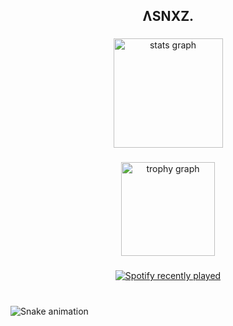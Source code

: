 <h2 align="center">ɅSNXZ.</h2>

###

<div align="center">
  <img src="https://github-readme-stats.vercel.app/api?username=asnxxxz&hide_title=true&hide_rank=false&show_icons=true&include_all_commits=true&count_private=true&disable_animations=false&theme=dark&locale=en&hide_border=true" height="175" alt="stats graph"  />
</div>

###

<div align="center">
  <img src="https://github-profile-trophy.vercel.app?username=asnxxxz&theme=dracula&column=-1&row=1&margin-w=8&margin-h=8&no-bg=false&no-frame=false&order=4" height="150" alt="trophy graph"  />
</div>

###

<div align="center">
  <a href="https://open.spotify.com/user/31ok5d7764cwlsf5ugbfxtxleypu">
    <img src="https://spotify-recently-played-readme.vercel.app/api?user=31ok5d7764cwlsf5ugbfxtxleypu&count=5&unique=true" alt="Spotify recently played"  />
  </a>
</div>

###

<br clear="both">

<img src="https://raw.githubusercontent.com/asnxxxz/asnxxxz/output/snake.svg" alt="Snake animation" />

###
